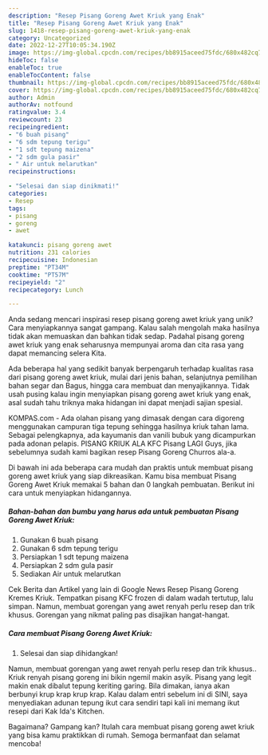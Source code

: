 ```yaml
---
description: "Resep Pisang Goreng Awet Kriuk yang Enak"
title: "Resep Pisang Goreng Awet Kriuk yang Enak"
slug: 1418-resep-pisang-goreng-awet-kriuk-yang-enak
category: Uncategorized
date: 2022-12-27T10:05:34.190Z
image: https://img-global.cpcdn.com/recipes/bb8915aceed75fdc/680x482cq70/pisang-goreng-awet-kriuk-foto-resep-utama.jpg
hideToc: false
enableToc: true
enableTocContent: false
thumbnail: https://img-global.cpcdn.com/recipes/bb8915aceed75fdc/680x482cq70/pisang-goreng-awet-kriuk-foto-resep-utama.jpg
cover: https://img-global.cpcdn.com/recipes/bb8915aceed75fdc/680x482cq70/pisang-goreng-awet-kriuk-foto-resep-utama.jpg
author: Admin
authorAv: notfound
ratingvalue: 3.4
reviewcount: 23
recipeingredient:
- "6 buah pisang"
- "6 sdm tepung terigu"
- "1 sdt tepung maizena"
- "2 sdm gula pasir"
- " Air untuk melarutkan"
recipeinstructions:

- "Selesai dan siap dinikmati!"
categories:
- Resep
tags:
- pisang
- goreng
- awet

katakunci: pisang goreng awet 
nutrition: 231 calories
recipecuisine: Indonesian
preptime: "PT34M"
cooktime: "PT57M"
recipeyield: "2"
recipecategory: Lunch

---
```





Anda sedang mencari inspirasi resep pisang goreng awet kriuk yang unik? Cara menyiapkannya sangat gampang. Kalau salah mengolah maka hasilnya tidak akan memuaskan dan bahkan tidak sedap. Padahal pisang goreng awet kriuk yang enak seharusnya mempunyai aroma dan cita rasa yang dapat memancing selera Kita.





Ada beberapa hal yang sedikit banyak berpengaruh terhadap kualitas rasa dari pisang goreng awet kriuk, mulai dari jenis bahan, selanjutnya pemilihan bahan segar dan Bagus, hingga cara membuat dan menyajikannya. Tidak usah pusing kalau ingin menyiapkan pisang goreng awet kriuk yang enak,      asal sudah tahu triknya maka hidangan ini dapat menjadi sajian spesial.














KOMPAS.com - Ada olahan pisang yang dimasak dengan cara digoreng menggunakan campuran tiga tepung sehingga hasilnya kriuk tahan lama. Sebagai pelengkapnya, ada kayumanis dan vanili bubuk yang dicampurkan pada adonan pelapis. PISANG KRIUK ALA KFC Pisang LAGI Guys, jika sebelumnya sudah kami bagikan resep Pisang Goreng Churros ala-a.






Di bawah ini ada beberapa cara mudah dan praktis untuk membuat pisang goreng awet kriuk yang siap dikreasikan. Kamu bisa membuat Pisang Goreng Awet Kriuk memakai 5 bahan dan 0 langkah pembuatan. Berikut ini cara untuk menyiapkan hidangannya.

<!--inarticleads1-->

##### Bahan-bahan dan bumbu yang harus ada untuk pembuatan Pisang Goreng Awet Kriuk:

1. Gunakan 6 buah pisang
1. Gunakan 6 sdm tepung terigu
1. Persiapkan 1 sdt tepung maizena
1. Persiapkan 2 sdm gula pasir
1. Sediakan  Air untuk melarutkan


Cek Berita dan Artikel yang lain di Google News Resep Pisang Goreng Kremes Kriuk. Tempatkan pisang KFC frozen di dalam wadah tertutup, lalu simpan. Namun, membuat gorengan yang awet renyah perlu resep dan trik khusus. Gorengan yang nikmat paling pas disajikan hangat-hangat. 

<!--inarticleads2-->

##### Cara membuat Pisang Goreng Awet Kriuk:


1. Selesai dan siap dihidangkan!

Namun, membuat gorengan yang awet renyah perlu resep dan trik khusus.. Kriuk renyah pisang goreng ini bikin ngemil makin asyik. Pisang yang legit makin enak dibalut tepung keriting garing. Bila dimakan, ianya akan berbunyi krup krap krup krap. Kalau dalam entri sebelum ini di SINI, saya menyediakan adunan tepung ikut cara sendiri tapi kali ini memang ikut resepi dari Kak Ida&#39;s Kitchen. 

Bagaimana? Gampang kan? Itulah cara membuat pisang goreng awet kriuk yang bisa kamu praktikkan di rumah. Semoga bermanfaat dan selamat mencoba!
